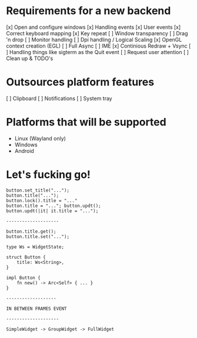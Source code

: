 
# Requirements for a new backend
[x] Open and configure windows
[x] Handling events
[x] User events
[x] Correct keyboard mapping
[x] Key repeat
[ ] Window transparency
[ ] Drag 'n drop
[ ] Monitor handling
[ ] Dpi handling / Logical Scaling
[x] OpenGL context creation (EGL)
[ ] Full Async
[ ] IME
[x] Continious Redraw + Vsync
[ ] Handling things like sigterm as the Quit event
[ ] Request user attention
[ ] Clean up & TODO's

# Outsources platform features
[ ] Clipboard
[ ] Notifications
[ ] System tray

# Platforms that will be supported
- Linux (Wayland only)
- Windows
- Android

# Let's fucking go!

```
button.set_title("...");
button.title("...");
button.lock().title = "..."
button.title = "..."; button.updt();
button.updt(|it| it.title = "...");

--------------------

button.title.get();
button.title.set("...");

type Ws = WidgetState;

struct Button {
	title: Ws<String>,
}

impl Button {
	fn new() -> Arc<Self> { ... }
}

-------------------

IN BETWEEN FRAMES EVENT

--------------------

SimpleWidget -> GroupWidget -> FullWidget
```

